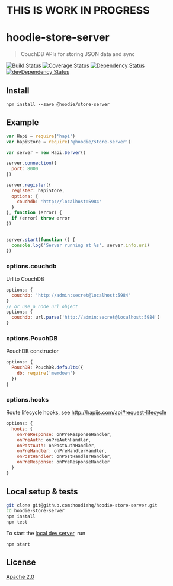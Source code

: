 # THIS IS WORK IN PROGRESS

# hoodie-store-server

> CouchDB APIs for storing JSON data and sync

[![Build Status](https://travis-ci.org/hoodiehq/hoodie-store-server.svg?branch=master)](https://travis-ci.org/hoodiehq/hoodie-store-server)
[![Coverage Status](https://coveralls.io/repos/hoodiehq/hoodie-store-server/badge.svg?branch=master)](https://coveralls.io/r/hoodiehq/hoodie-store-server?branch=master)
[![Dependency Status](https://david-dm.org/hoodiehq/hoodie-store-server.svg)](https://david-dm.org/hoodiehq/hoodie-store-server)
[![devDependency Status](https://david-dm.org/hoodiehq/hoodie-store-server/dev-status.svg)](https://david-dm.org/hoodiehq/hoodie-store-server#info=devDependencies)

## Install

```
npm install --save @hoodie/store-server
```

## Example

```js
var Hapi = require('hapi')
var hapiStore = require('@hoodie/store-server')

var server = new Hapi.Server()

server.connection({
  port: 8000
})

server.register({
  register: hapiStore,
  options: {
    couchdb: 'http://localhost:5984'
  }
}, function (error) {
  if (error) throw error
})


server.start(function () {
  console.log('Server running at %s', server.info.uri)
})
```

### options.couchdb

Url to CouchDB

```js
options: {
  couchdb: 'http://admin:secret@localhost:5984'
}
// or use a node url object
options: {
  couchdb: url.parse('http://admin:secret@localhost:5984')
}
```

### options.PouchDB

PouchDB constructor

```js
options: {
  PouchDB: PouchDB.defaults({
    db: require('memdown')
  })
}
```

### options.hooks

Route lifecycle hooks, see http://hapijs.com/api#request-lifecycle


```js
options: {
  hooks: {
    onPreResponse: onPreResponseHandler,
    onPreAuth: onPreAuthHandler,
    onPostAuth: onPostAuthHandler,
    onPreHandler: onPreHandlerHandler,
    onPostHandler: onPostHandlerHandler,
    onPreResponse: onPreResponseHandler
  }
}
```

## Local setup & tests

```bash
git clone git@github.com:hoodiehq/hoodie-store-server.git
cd hoodie-store-server
npm install
npm test
```

To start the [local dev server](bin/server), run

```
npm start
```

## License

[Apache 2.0](http://www.apache.org/licenses/LICENSE-2.0)

